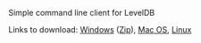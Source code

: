 Simple command line client for LevelDB


Links to download:
[Windows](https://raw.githubusercontent.com/bulgakovalexander/leveldb.client/master/bin/windows/ldbc.exe) ([Zip](https://raw.githubusercontent.com/bulgakovalexander/leveldb.client/master/bin/windows/ldbc.zip)),
[Mac OS](https://raw.githubusercontent.com/bulgakovalexander/leveldb.client/master/bin/macos/ldbc),
[Linux](https://raw.githubusercontent.com/bulgakovalexander/leveldb.client/master/bin/linux/ldbc)
